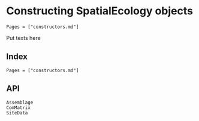# Constructing SpatialEcology objects

```@contents
Pages = ["constructors.md"]
```

Put texts here


## Index

```@index
Pages = ["constructors.md"]
```

## API
```@docs
Assemblage
ComMatrix
SiteData
```